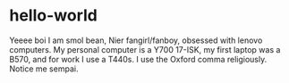 # hello-world
Yeeee boi
I am smol bean, Nier fangirl/fanboy, obsessed with lenovo computers. My personal computer is a Y700 17-ISK, my first laptop was a B570, and for work I use a T440s. I use the Oxford comma religiously. Notice me sempai.

